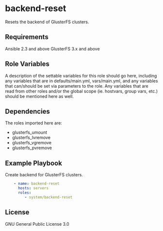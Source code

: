 backend-reset
=============

Resets the backend of GlusterFS clusters.

Requirements
------------

Ansible 2.3 and above
GlusterFS 3.x and above

Role Variables
--------------

A description of the settable variables for this role should go here, including any variables that are in defaults/main.yml, vars/main.yml, and any variables that can/should be set via parameters to the role. Any variables that are read from other roles and/or the global scope (ie. hostvars, group vars, etc.) should be mentioned here as well.

Dependencies
------------

The roles imported here are:
- glusterfs_umount
- glusterfs_lvremove
- glusterfs_vgremove
- glusterfs_pvremove

Example Playbook
----------------

Create backend for GlusterFS clusters.

```yaml
    - name: backend-reset
      hosts: servers
      roles:
         - system/backend-reset

```

License
-------

GNU General Public License 3.0

